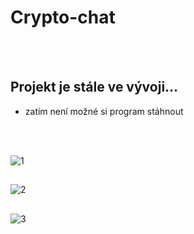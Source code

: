 # Crypto-chat

<br>
</br>

## Projekt je stále ve vývoji...
- zatím není možné si program stáhnout
<br>
</br>

![1](https://user-images.githubusercontent.com/82058894/208257104-7f991d03-cd51-4a10-9cfa-2e3d6ed0381f.png)
##
![2](https://user-images.githubusercontent.com/82058894/211416925-13446ef1-3bdc-4ddb-93f9-c230b065e5b9.png)
##
![3](https://user-images.githubusercontent.com/82058894/211051243-7b868e29-2b5e-4a74-8d5a-42070a9ae798.png)
